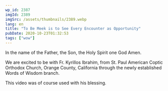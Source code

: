 ```yaml
---
wp_id: 2387
imgId: 2389
imgSrc: /assets/thumbnails/2389.webp
lang: en
title: "To Be Meek is to See Every Encounter as Opportunity"
pubDate: 2020-10-23T01:32:53
tags: ["wow"]
---
```


<!-- page: 6 -->

<p>In the name of the Father, the Son, the Holy Spirit one God Amen.</p>
<p>We are excited to be with Fr. Kyrillos Ibrahim, from St. Paul American Coptic Orthodox Church, Orange County, California through the newly established Words of Wisdom branch.</p>
<p>This video was of course used with his blessing.</p>
<p>&nbsp;</p>
